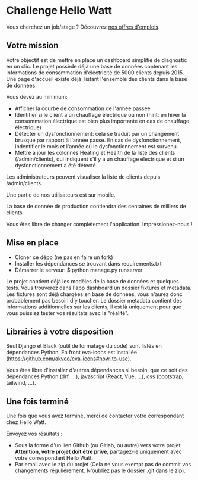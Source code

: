 # Challenge Hello Watt

Vous cherchez un job/stage ? Découvrez [nos offres d'emplois](https://hello-watt.welcomekit.co/).

## Votre mission

Votre objectif est de mettre en place un dashboard simplifié de diagnostic en un clic.
Le projet possède déjà une base de données contenant les informations de consommation d'électricité de 5000 clients depuis 2015.
Une page d'accueil existe déjà, listant l'ensemble des clients dans la base de données.

Vous devez au minimum:

- Afficher la courbe de consommation de l'année passée
- Identifier si le client a un chauffage électrique ou non (hint: en hiver la consommation électrique est bien plus importante en cas de chauffage électrique)
- Détecter un dysfonctionnement: cela se traduit par un changement brusque par rapport à l'année passé. En cas de dysfonctionnement, indentifier le mois et l'année où le dysfonctionnement est survenu.
- Mettre à jour les colonnes Heating et Health de la liste des clients (/admin/clients), qui indiquent s'il y a un chauffage électrique et si un dysfonctionnement a été détecté.

Les administrateurs peuvent visualiser la liste de clients depuis /admin/clients.

Une partie de nos utilisateurs est sur mobile.

La base de donnée de production contiendra des centaines de milliers de clients.

Vous êtes libre de changer complétement l'application. Impressionez-nous !

## Mise en place

- Cloner ce dépo (ne pas en faire un fork)
- Installer les dépendances se trouvant dans requirements.txt
- Démarrer le serveur: $ python manage.py runserver


Le projet contient déjà les modèles de la base de données et quelques tests.
Vous trouverez dans l'app dashboard un dossier fixtures et metadata. Les fixtures sont déjà chargées en base de données, vous n'aurez donc probablement pas besoin d'y toucher.
Le dossier metadata contient des informations additionnelles sur les clients, il est là uniquement pour que vous puissiez tester vos résultats avec la "réalité".

## Librairies à votre disposition

Seul Django et Black (outil de formatage du code) sont listés en dépendances Python.
En front eva-icons est installée (https://github.com/akveo/eva-icons#how-to-use).

Vous êtes libre d'installer d'autres dépendances si besoin, que ce soit des dépendances Python (drf, ...), javascript (React, Vue, ...), css (bootstrap, tailwind, ...).

## Une fois terminé

Une fois que vous avez terminé, merci de contacter votre correspondant chez Hello Watt.

Envoyez vos résultats :
- Sous la forme d'un lien Github (ou Gitlab, ou autre) vers votre projet. **Attention, votre projet doit être privé**, partagez-le uniquement avec votre correspondant Hello Watt.
- Par email avec le zip du projet (Cela ne vous exempt pas de commit vos changements réguliérement. N'oubliez pas le dossier .git dans le zip).
